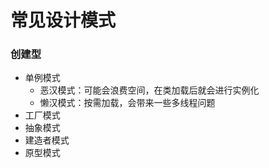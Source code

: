 # 常见设计模式

### 创建型
- 单例模式
    - 恶汉模式：可能会浪费空间，在类加载后就会进行实例化
    - 懒汉模式：按需加载，会带来一些多线程问题
- 工厂模式
- 抽象模式
- 建造者模式
- 原型模式